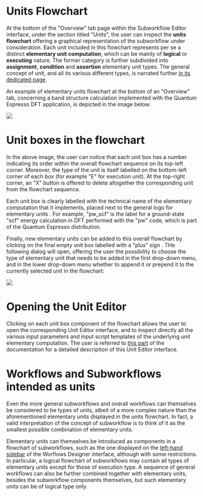 # Units Flowchart

At the bottom of the  "Overview" tab page within the Subworkflow Editor interface, under the section titled "Units", the user can inspect the **units flowchart** offering a graphical representation of the subworkflow under consideration. Each unit included in this flowchart represents per se a distinct **elementary unit computation**, which can be mainly of **logical** or **executing** nature. The former category is further subdivided into **assignment**, **condition** and **assertion** elementary unit types. The general concept of unit, and all its various different types, is narrated further [in its dedicated page](../../workflows/data/units.md).

An example of elementary units flowchart at the bottom of an "Overview" tab, concerning a band structure calculation implemented with the Quantum Espresso DFT application, is depicted in the image below:  

<img src="/images/units-flowchart.png"/>

# Unit boxes in the flowchart

In the above image, the user can notice that each unit box has a number indicating its order within the overall flowchart sequence on its top-left corner. Moreover, the type of the unit is itself labelled on the bottom-left corner of each box (for example "E" for execution unit). At the top-right corner, an "X" button is offered to delete altogether the corresponding unit from the flowchart sequence. 

Each unit box is clearly labelled with the technical name of the elementary computation that it implements, placed next to the general logo for elementary units <i class="zmdi zmdi-circle-o zmdi-hc-border"></i>. For example, "pw_scf" is the label for a ground-state "scf" energy calculation in DFT performed with the "pw" code, which is part of the Quantum Espresso distribution. 

Finally, new elementary units can be added to this overall flowchart by clicking on the final empty unit box labelled with a "plus" sign <i class="zmdi zmdi-plus zmdi-hc-border"></i>. THe following dialog will open, offering the user the possibility to choose the type of elementary unit that needs to be added in the first drop-down menu, and in the lower drop-down menu whether to append it or prepend it to the currently selected unit in the flowchart:

<img src="/images/new-units.png"/>

# Opening the Unit Editor

Clicking on each unit box component of the flowchart allows the user to open the corresponding Unit Editor interface, and to inspect directly all the various input parameters and input script templates of the underlying unit elementary computation. The user is referred to [this part](../unit-editor.md) of the documentation for a detailed description of this Unit Editor interface.

# Workflows and Subworkflows intended as units

Even the more general subworkflows and overall workflows can themselves be considered to be types of units, albeit of a more complex nature than the aforementioned elementary units displayed in the units flowchart. In fact, a valid interpretation of the concept of subworkflow is to think of it as the smallest possible combination of elementary units. 

Elementary units can themselves be introduced as components in a flowchart of subworkflows, such as the one displayed on the [left-hand sidebar](../sidebar.md) of the Worflows Designer interface, although with some restrictions. In particular, a logical flowchart of subworkflows may contain all types of elementary units except for those of execution type. A sequence of general workflows can also be further combined together with elementary units, besides the subworkflow components themselves, but such elementary units can be of logical type only. 







 


